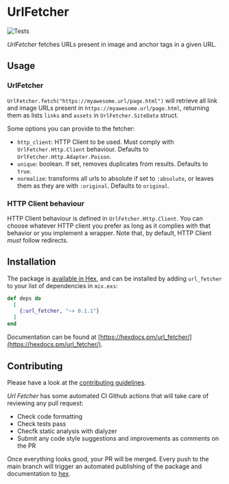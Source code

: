 # UrlFetcher

![Tests](https://github.com/gorkaio/url_fetcher/workflows/verify/badge.svg)

_UrlFetcher_ fetches URLs present in image and anchor tags in a given URL.

## Usage

### UrlFetcher

`UrlFetcher.fetch("https://myawesome.url/page.html")` will retrieve all link and image URLs present in `https://myawesome.url/page.html`, returning them as lists `links` and `assets` in `UrlFetcher.SiteData` struct.

Some options you can provide to the fetcher:

- `http_client`: HTTP Client to be used. Must comply with `UrlFetcher.Http.Client` behaviour. Defaults to `UrlFetcher.Http.Adapter.Poison`.
- `unique`: boolean. If set, removes duplicates from results. Defaults to `true`.
- `normalize`: transforms all urls to absolute if set to `:absolute`, or leaves them as they are with `:original`. Defaults to `original`.

### HTTP Client behaviour

HTTP Client behaviour is defined in `UrlFetcher.Http.Client`. You can choose whatever HTTP client you prefer as long as it complies with that behavior or you implement a wrapper. Note that, by default, HTTP Client _must_ follow redirects.

## Installation

The package is [available in Hex](https://hex.pm/packages/url_fetcher), and can be installed
by adding `url_fetcher` to your list of dependencies in `mix.exs`:

```elixir
def deps do
  [
    {:url_fetcher, "~> 0.1.1"}
  ]
end
```

Documentation can be found at [https://hexdocs.pm/url_fetcher/](https://hexdocs.pm/url_fetcher/).

## Contributing

Please have a look at the [contributing guidelines](https://github.com/gorkaio/url_fetcher/CONTRIBUTING.md).

_Url Fetcher_ has some automated CI Github actions that will take care of reviewing any pull request:

- Check code formatting
- Check tests pass
- Checfk static analysis with dialyzer
- Submit any code style suggestions and improvements as comments on the PR

Once everything looks good, your PR will be merged. Every push to the main branch will trigger an automated publishing of the package and documentation to [hex](https://hex.pm).
